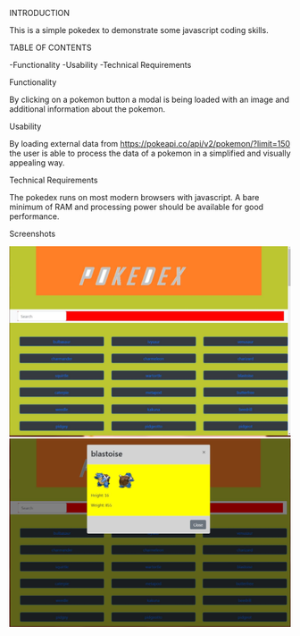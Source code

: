 INTRODUCTION

This is a simple pokedex to demonstrate some javascript coding skills. 


TABLE OF CONTENTS

-Functionality
-Usability
-Technical Requirements


Functionality

By clicking on a pokemon button a modal is being loaded with an image and additional information about the pokemon.

Usability

By loading external data from https://pokeapi.co/api/v2/pokemon/?limit=150 the user is able to process the data of a pokemon in a simplified and visually appealing way.

Technical Requirements

The pokedex runs on most modern browsers with javascript.
A bare minimum of RAM and processing power should be available for good performance.

Screenshots

![This is an image](https://github.com/TBj93/Digital-Database/blob/main/img/pokedex1.JPG?raw=true)
![This is an image](https://github.com/TBj93/Digital-Database/blob/main/img/pokedex%202.JPG?raw=true)